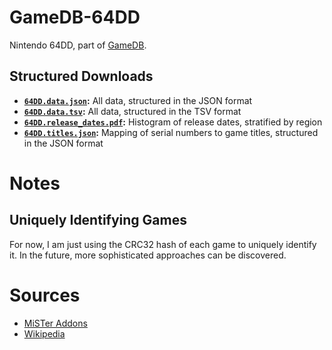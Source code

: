# GameDB-64DD
Nintendo 64DD, part of [GameDB](https://github.com/niemasd/GameDB).

## Structured Downloads
* **[`64DD.data.json`](https://github.com/niemasd/GameDB-64DD/releases/latest/download/64DD.data.json):** All data, structured in the JSON format
* **[`64DD.data.tsv`](https://github.com/niemasd/GameDB-64DD/releases/latest/download/64DD.data.tsv):** All data, structured in the TSV format
* **[`64DD.release_dates.pdf`](https://github.com/niemasd/GameDB-64DD/releases/latest/download/64DD.release_dates.pdf):** Histogram of release dates, stratified by region
* **[`64DD.titles.json`](https://github.com/niemasd/GameDB-64DD/releases/latest/download/64DD.titles.json):** Mapping of serial numbers to game titles, structured in the JSON format

# Notes

## Uniquely Identifying Games

For now, I am just using the CRC32 hash of each game to uniquely identify it. In the future, more sophisticated approaches can be discovered.

# Sources

* [MiSTer Addons](https://misteraddons.com/)
* [Wikipedia](https://en.wikipedia.org/wiki/64DD#Released)

